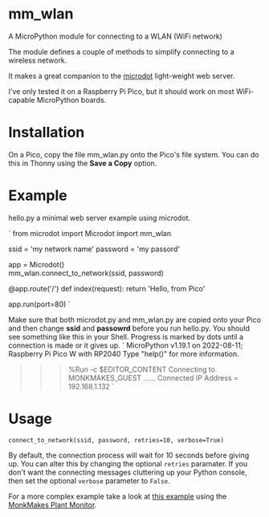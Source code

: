 # mm_wlan
A MicroPython module for connecting to a WLAN (WiFi network)

The module defines a couple of methods to simplify connecting to a 
wireless network. 

It makes a great companion to the [microdot](https://github.com/miguelgrinberg/microdot) light-weight web server.

I've only tested it on a Raspberry Pi Pico, but it should work on most WiFi-capable MicroPython boards.

# Installation

On a Pico, copy the file mm_wlan.py onto the Pico's file system. You can do this in Thonny using the **Save a Copy** option.

# Example

hello.py a minimal web server example using microdot.

`
from microdot import Microdot
import mm_wlan

ssid = 'my network name'
password = 'my passord'

app = Microdot()  
mm_wlan.connect_to_network(ssid, password)

@app.route('/')
def index(request):
    return 'Hello, from Pico'

app.run(port=80)
`

Make sure that both microdot.py and mm_wlan.py are copied onto your Pico and then change **ssid** and **passowrd** before you run hello.py. You should see something like this in your Shell. Progress is marked by dots until a connection is made or it gives up.
`
MicroPython v1.19.1 on 2022-08-11; Raspberry Pi Pico W with RP2040
Type "help()" for more information.
>>> %Run -c $EDITOR_CONTENT
Connecting to MONKMAKES_GUEST ......
Connected IP Address = 192.168.1.132
`

# Usage

`
connect_to_network(ssid, password, retries=10, verbose=True)
`

By default, the connection process will wait for 10 seconds before giving up. You can alter this by changing the optional `retries` paramater.
If you don't want the connecting messages cluttering up your Python console, then set the optional `verbose` parameter to `False`.

For a more complex example take a look at [this example](https://github.com/monkmakes/pmon/blob/main/raspberry_pi_pico/pico_w_server.py) using the [MonkMakes Plant Monitor](https://www.monkmakes.com/pmon.html).